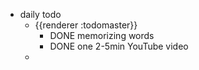 - daily todo
	- {{renderer :todomaster}}
		- DONE memorizing words
		- DONE one 2-5min YouTube video
	-